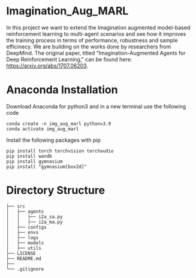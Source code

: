 # Imagination_Aug_MARL
In this project we want to extend the Imagination augmented model-based reinforcement learning to multi-agent scenarios and see how it improves
the training process in terms of performance, robustness and sample efficinecy.
We are building on the works done by researchers from DeepMind. The original paper, titled "Imagination-Augmented Agents for Deep Reinforcement Learning," can be found here: https://arxiv.org/abs/1707.06203.


# Anaconda Installation

Download Anaconda for python3 and in a new terminal use the following code
```
conda create -n img_aug_marl python=3.9
conda activate img_aug_marl
```

Install the following packages with pip
```
pip install torch torchvision torchaudio
pip install wandb
pip install gymnasium
pip install "gymnasium[box2d]"
```


# Directory Structure
```
├── src
│   ├── agents
│   │   ├── i2a_sa.py      
│   │   ├── i2a_ma.py
│   ├── configs
│   ├── envs
│   ├── logs
│   ├── models
│   ├── utils
├── LICENSE
├── README.md 
├──  
└── .gitignore
```


